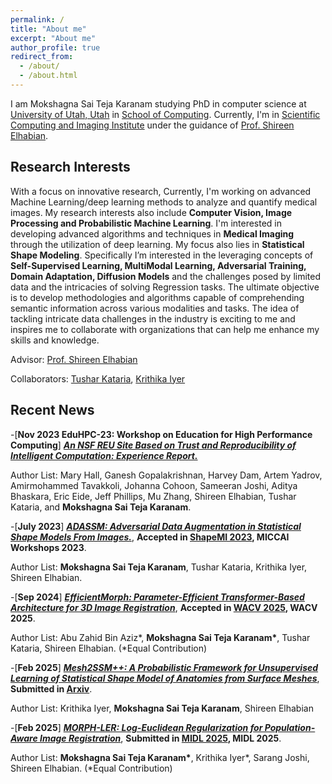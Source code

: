 ```yaml
---
permalink: /
title: "About me"
excerpt: "About me"
author_profile: true
redirect_from: 
  - /about/
  - /about.html
---
```

I am Mokshagna Sai Teja Karanam studying PhD in computer science at [University of Utah, Utah](https://www.utah.edu/) in [School of Computing](https://www.cs.utah.edu/). Currently, I'm in [Scientific Computing and Imaging Institute](https://www.sci.utah.edu/) under the guidance of [Prof. Shireen Elhabian](https://www.sci.utah.edu/~shireen/).

Research Interests
------
With a focus on innovative research, Currently, I'm working on advanced Machine Learning/deep learning methods to analyze and quantify medical images. My research interests also include **Computer Vision, Image Processing and Probabilistic Machine Learning**. I'm interested in developing advanced algorithms and techniques in **Medical Imaging** through the utilization of deep learning. My focus also lies in  **Statistical Shape Modeling**. Specifically I’m interested in the leveraging concepts of **Self-Supervised Learning, MultiModal Learning, Adversarial Training, Domain Adaptation, Diffusion Models** and the challenges posed by limited data and the intricacies of solving Regression tasks. The ultimate objective is to develop methodologies and algorithms capable of comprehending semantic information across various modalities and tasks. The idea of tackling intricate data challenges in the industry is exciting to me and inspires me to collaborate with organizations that can help me enhance my skills and knowledge. 

Advisor: [Prof. Shireen Elhabian](https://www.sci.utah.edu/~shireen/)

Collaborators: [Tushar Kataria](https://tushaarkataria.github.io/), [Krithika Iyer](https://www.linkedin.com/in/iyerkrithika21/)

Recent News
------
-[**Nov 2023 EduHPC-23: Workshop on Education for High Performance Computing**] [***An NSF REU Site Based on Trust and Reproducibility of Intelligent Computation: Experience Report.***](https://dl.acm.org/doi/abs/10.1145/3624062.3624100)

Author List: Mary Hall, Ganesh Gopalakrishnan, Harvey Dam, Artem Yadrov, Amirmohammed Tavakkoli, Johanna Cohoon, Sameeran Joshi, Aditya Bhaskara, Eric Eide, Jeff Phillips, Mu Zhang, Shireen Elhabian, Tushar Kataria, and **Mokshagna Sai Teja Karanam**.

-[**July 2023**] [***ADASSM: Adversarial Data Augmentation in Statistical Shape Models From Images.***](https://link.springer.com/chapter/10.1007/978-3-031-46914-5_8), **Accepted in [ShapeMI 2023](https://shapemi.github.io/), MICCAI Workshops 2023**.

Author  List: **Mokshagna Sai Teja Karanam**, Tushar Kataria, Krithika Iyer, Shireen Elhabian.

-[**Sep 2024**] [***EfficientMorph: Parameter-Efficient Transformer-Based Architecture for 3D Image Registration***](https://arxiv.org/abs/2403.11026), **Accepted in [WACV 2025](https://wacv2025.thecvf.com), WACV 2025**.

Author  List: Abu Zahid Bin Aziz\*, **Mokshagna Sai Teja Karanam\***, Tushar Kataria, Shireen Elhabian. (*Equal Contribution)


-[**Feb 2025**] [***Mesh2SSM++: A Probabilistic Framework for Unsupervised Learning of Statistical Shape Model of Anatomies from Surface Meshes***](https://arxiv.org/pdf/2502.07145v1), **Submitted in [Arxiv](https://arxiv.org/pdf/2502.07145v1)**. 
<!-- , **Accepted in [WACV 2025](https://wacv2025.thecvf.com), WACV 2025**. -->

Author  List: Krithika Iyer, **Mokshagna Sai Teja Karanam**, Shireen Elhabian


-[**Feb 2025**] [***MORPH-LER: Log-Euclidean Regularization for Population-Aware Image Registration***](https://arxiv.org/pdf/2502.02029), **Submitted in [MIDL 2025](https://2025.midl.io), MIDL 2025**.

Author  List:  **Mokshagna Sai Teja Karanam\***,  Krithika Iyer\*, Sarang Joshi, Shireen Elhabian. (*Equal Contribution)